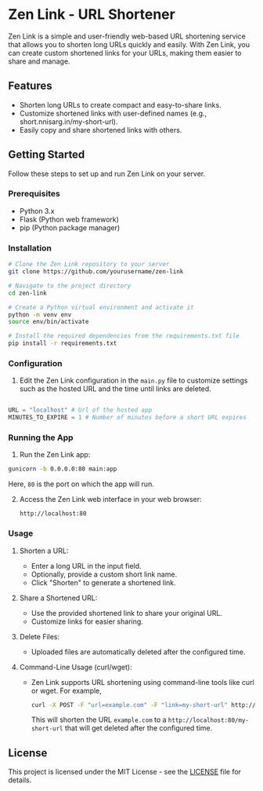 # Zen Link - URL Shortener

Zen Link is a simple and user-friendly web-based URL shortening service that allows you to shorten long URLs quickly and easily. With Zen Link, you can create custom shortened links for your URLs, making them easier to share and manage.

## Features

- Shorten long URLs to create compact and easy-to-share links.
- Customize shortened links with user-defined names (e.g., short.nnisarg.in/my-short-url).
- Easily copy and share shortened links with others.

## Getting Started

Follow these steps to set up and run Zen Link on your server.

### Prerequisites

- Python 3.x
- Flask (Python web framework)
- pip (Python package manager)

### Installation

```bash
# Clone the Zen Link repository to your server
git clone https://github.com/yourusername/zen-link

# Navigate to the project directory
cd zen-link

# Create a Python virtual environment and activate it
python -m venv env
source env/bin/activate

# Install the required dependencies from the requirements.txt file
pip install -r requirements.txt
```

### Configuration

1. Edit the Zen Link configuration in the `main.py` file to customize settings such as the hosted URL and the time until links are deleted.

```python

URL = "localhost" # Url of the hosted app
MINUTES_TO_EXPIRE = 1 # Number of minutes before a short URL expires

```

### Running the App

1. Run the Zen Link app:

```bash
gunicorn -b 0.0.0.0:80 main:app
```

Here, `80` is the port on which the app will run.

2. Access the Zen Link web interface in your web browser:

   ```
   http://localhost:80
   ```

### Usage

1. Shorten a URL:

   - Enter a long URL in the input field.
   - Optionally, provide a custom short link name.
   - Click "Shorten" to generate a shortened link.

2. Share a Shortened URL:

   - Use the provided shortened link to share your original URL.
   - Customize links for easier sharing.

3. Delete Files:

   - Uploaded files are automatically deleted after the configured time.

4. Command-Line Usage (curl/wget):

   - Zen Link supports URL shortening using command-line tools like curl or wget. For example,

     ```bash
     curl -X POST -F "url=example.com" -F "link=my-short-url" http://localhost:80/shorten
     ```

     This will shorten the URL `example.com` to a `http://localhost:80/my-short-url` that will get deleted after the configured time.

## License

This project is licensed under the MIT License - see the [LICENSE](LICENSE) file for details.
